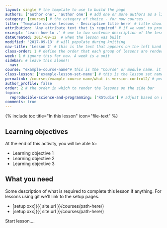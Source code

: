 ```yaml
---
layout: single # the template to use to build the page
authors: ['author one', 'author one'] # add one or more authors as a list - this will populate after make builds the author files if authors don't exist in the md files it will be blank until then
category: [courses] # the category of choice - for now courses
title: 'Template course lessons - Descriptive title here' # title should be concise and descriptive
attribution: 'Any attribute text that is required' # if we want to provide attribution for someone's work...
excerpt: 'Learn how to .' # one to two sentence description of the lesson using a "call to action - if what someone will learn for SEO"
dateCreated: 2017-09-12  # when the lesson was built
modified: '2017-09-13' # will populate during knitting
nav-title: 'Lesson 2' # this is the text that appears on the left hand side bar describing THIS lesson 1-3 words max
class-order: 1 # define the order that each group of lessons are rendered
week: 1 # ignore this for now. A week is a unit
sidebar: # leave this alone!!
  nav:
course: "example-course-name"# this is the "Course" or module name. it needs to be the same for all lessons in the workshop
class-lesson: ['example-lesson-set-name'] # this is the lesson set name - it is the same for all lessons in this folder and handles the subgroups
permalink: /courses/example-course-name/what-is-version-control2/ # permalink needs to follow the structure coursename - lesson name using slugs
author_profile: false
order: 2 # the order in which to render the lessons on the side bar
topics:
  reproducible-science-and-programming: ['RStudio'] # adjust based on what tags are appropriate
comments: true
---
```


{% include toc title="In this lesson" icon="file-text" %}

<!--  This is the top block with the learning objectives (LO) -->
<div class='notice--success' markdown="1">

## <i class="fa fa-graduation-cap" aria-hidden="true"></i> Learning objectives
At the end of this activity, you will be able to:

* Learning objective 1
* Learning objective 2
* Learning objective 3


## <i class="fa fa-check-square-o fa-2" aria-hidden="true"></i> What you need

Some description of what is required to complete this lesson if anything.
For lessons using git we'll link to the setup pages.

* [setup xxx]({{ site.url }}/courses/path-here/)
* [setup xxx]({{ site.url }}/courses/path-here/)

</div>


Start lesson....
